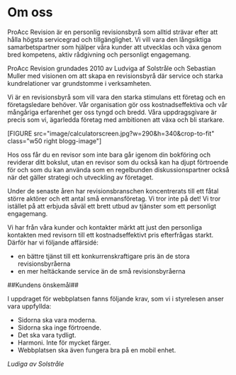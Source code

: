 Om oss
======

ProAcc Revision är en personlig revisionsbyrå som alltid strävar efter att hålla högsta servicegrad och tillgänglighet. Vi vill vara den långsiktiga samarbetspartner som hjälper våra kunder att utvecklas och växa genom bred kompetens, aktiv rådgivning och personligt engagemang.

ProAcc Revision grundades 2010 av Ludviga af Solstråle och Sebastian Muller med visionen om att skapa en revisionsbyrå där service och starka kundrelationer var grundstomme i verksamheten.

Vi är en revisionsbyrå som vill vara den starka stimulans ett företag och en företagsledare behöver. Vår organisation gör oss kostnadseffektiva och vår mångåriga erfarenhet ger oss tyngd och bredd. Våra uppdragsgivare är precis som vi, ägarledda företag med ambitionen att växa och bli starkare.

[FIGURE src="image/calculatorscreen.jpg?w=290&h=340&crop-to-fit" class="w50 right blogg-image"]

Hos oss får du en revisor som inte bara går igenom din bokföring och reviderar ditt bokslut, utan en revisor som du också kan ha djupt förtroende för och som du kan använda som en regelbunden diskussionspartner också när det gäller strategi och utveckling av företaget.

Under de senaste åren har revisionsbranschen koncentrerats till ett fåtal större aktörer och ett antal små enmansföretag. Vi tror inte på det! Vi tror istället på att erbjuda såväl ett brett utbud av tjänster som ett personligt engagemang.

Vi har från våra kunder och kontakter märkt att just den personliga kontakten med revisorn till ett kostnadseffektivt pris efterfrågas starkt. Därför har vi följande affärsidé:

- en bättre tjänst till ett konkurrenskraftigare pris än de stora revisionsbyråerna
- en mer heltäckande service än de små revisionsbyråerna

##Kundens önskemål##

I uppdraget för webbplatsen fanns följande krav, som vi i styrelesen anser vara uppfyllda:

* Sidorna ska vara moderna.
* Sidorna ska inge förtroende.
* Det ska vara tydligt.
* Harmoni. Inte för mycket färger.
* Webbplatsen ska även fungera bra på en mobil enhet.

*Ludiga av Solstråle*
